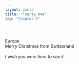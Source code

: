 ```yaml
---
layout: posts
title: "Fourty One"
tag: "Chapter 2"


---
```

<style>
body {
text-align: justify}
</style>

Europe 
<br>
Merry Christmas from Switzerland
<br>
<br>
*I wish you were here to see it*